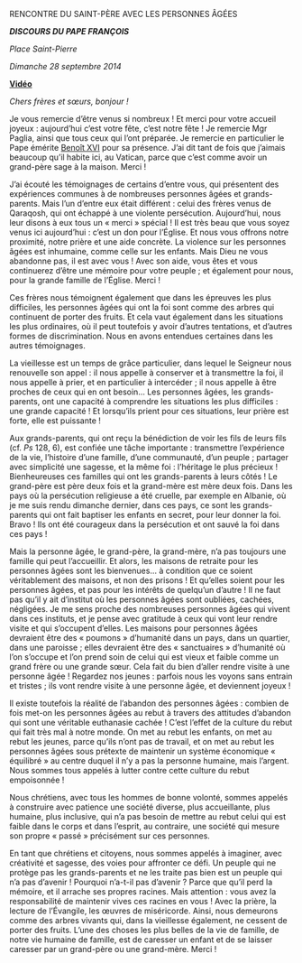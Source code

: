 RENCONTRE DU SAINT-PÈRE AVEC LES PERSONNES ÂGÉES

***DISCOURS DU PAPE FRANÇOIS***

*Place Saint-Pierre*

*Dimanche 28 septembre 2014*

**[Vidéo](http://player.rv.va/vaticanplayer.asp?language=it&tic=VA_RL58IGQ3)**

*Chers frères et sœurs, bonjour !*

Je vous remercie d’être venus si nombreux ! Et merci pour votre accueil joyeux : aujourd’hui c’est votre fête, c’est notre fête ! Je remercie Mgr Paglia, ainsi que tous ceux qui l’ont préparée. Je remercie en particulier le Pape émérite [Benoît XVI](http://www.vatican.va/holy_father/benedict_xvi/index_fr.htm) pour sa présence. J’ai dit tant de fois que j’aimais beaucoup qu’il habite ici, au Vatican, parce que c’est comme avoir un grand-père sage à la maison. Merci !

J’ai écouté les témoignages de certains d’entre vous, qui présentent des expériences communes à de nombreuses personnes âgées et grands-parents. Mais l’un d’entre eux était différent : celui des frères venus de Qaraqosh, qui ont échappé à une violente persécution. Aujourd’hui, nous leur disons à eux tous un « merci » spécial ! Il est très beau que vous soyez venus ici aujourd’hui : c’est un don pour l’Église. Et nous vous offrons notre proximité, notre prière et une aide concrète. La violence sur les personnes âgées est inhumaine, comme celle sur les enfants. Mais Dieu ne vous abandonne pas, il est avec vous ! Avec son aide, vous êtes et vous continuerez d’être une mémoire pour votre peuple ; et également pour nous, pour la grande famille de l’Église. Merci !

Ces frères nous témoignent également que dans les épreuves les plus difficiles, les personnes âgées qui ont la foi sont comme des arbres qui continuent de porter des fruits. Et cela vaut également dans les situations les plus ordinaires, où il peut toutefois y avoir d’autres tentations, et d’autres formes de discrimination. Nous en avons entendues certaines dans les autres témoignages.

La vieillesse est un temps de grâce particulier, dans lequel le Seigneur nous renouvelle son appel : il nous appelle à conserver et à transmettre la foi, il nous appelle à prier, et en particulier à intercéder ; il nous appelle à être proches de ceux qui en ont besoin... Les personnes âgées, les grands-parents, ont une capacité à comprendre les situations les plus difficiles : une grande capacité ! Et lorsqu’ils prient pour ces situations, leur prière est forte, elle est puissante !

Aux grands-parents, qui ont reçu la bénédiction de voir les fils de leurs fils (cf. *Ps* 128, 6), est confiée une tâche importante : transmettre l’expérience de la vie, l’histoire d’une famille, d’une communauté, d’un peuple ; partager avec simplicité une sagesse, et la même foi : l’héritage le plus précieux ! Bienheureuses ces familles qui ont les grands-parents à leurs côtés ! Le grand-père est père deux fois et la grand-mère est mère deux fois. Dans les pays où la persécution religieuse a été cruelle, par exemple en Albanie, où je me suis rendu dimanche dernier, dans ces pays, ce sont les grands-parents qui ont fait baptiser les enfants en secret, pour leur donner la foi. Bravo ! Ils ont été courageux dans la persécution et ont sauvé la foi dans ces pays !

Mais la personne âgée, le grand-père, la grand-mère, n’a pas toujours une famille qui peut l’accueillir. Et alors, les maisons de retraite pour les personnes âgées sont les bienvenues... à condition que ce soient véritablement des maisons, et non des prisons ! Et qu’elles soient pour les personnes âgées, et pas pour les intérêts de quelqu’un d’autre ! Il ne faut pas qu’il y ait d’institut où les personnes âgées sont oubliées, cachées, négligées. Je me sens proche des nombreuses personnes âgées qui vivent dans ces instituts, et je pense avec gratitude à ceux qui vont leur rendre visite et qui s’occupent d’elles. Les maisons pour personnes âgées devraient être des « poumons » d’humanité dans un pays, dans un quartier, dans une paroisse ; elles devraient être des « sanctuaires » d’humanité où l’on s’occupe et l’on prend soin de celui qui est vieux et faible comme un grand frère ou une grande sœur. Cela fait du bien d’aller rendre visite à une personne âgée ! Regardez nos jeunes : parfois nous les voyons sans entrain et tristes ; ils vont rendre visite à une personne âgée, et deviennent joyeux !

Il existe toutefois la réalité de l’abandon des personnes âgées : combien de fois met-on les personnes âgées au rebut à travers des attitudes d’abandon qui sont une véritable euthanasie cachée ! C’est l’effet de la culture du rebut qui fait très mal à notre monde. On met au rebut les enfants, on met au rebut les jeunes, parce qu’ils n’ont pas de travail, et on met au rebut les personnes âgées sous prétexte de maintenir un système économique « équilibré » au centre duquel il n’y a pas la personne humaine, mais l’argent. Nous sommes tous appelés à lutter contre cette culture du rebut empoisonnée !

Nous chrétiens, avec tous les hommes de bonne volonté, sommes appelés à construire avec patience une société diverse, plus accueillante, plus humaine, plus inclusive, qui n’a pas besoin de mettre au rebut celui qui est faible dans le corps et dans l’esprit, au contraire, une société qui mesure son propre « passé » précisément sur ces personnes.

En tant que chrétiens et citoyens, nous sommes appelés à imaginer, avec créativité et sagesse, des voies pour affronter ce défi. Un peuple qui ne protège pas les grands-parents et ne les traite pas bien est un peuple qui n’a pas d’avenir ! Pourquoi n’a-t-il pas d’avenir ? Parce que qu’il perd la mémoire, et il arrache ses propres racines. Mais attention : vous avez la responsabilité de maintenir vives ces racines en vous ! Avec la prière, la lecture de l’Évangile, les œuvres de miséricorde. Ainsi, nous demeurons comme des arbres vivants qui, dans la vieillesse également, ne cessent de porter des fruits. L’une des choses les plus belles de la vie de famille, de notre vie humaine de famille, est de caresser un enfant et de se laisser caresser par un grand-père ou une grand-mère. Merci !